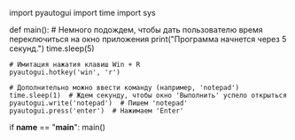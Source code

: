 import pyautogui
import time
import sys

def main():
    # Немного подождем, чтобы дать пользователю время переключиться на окно приложения
    print("Программа начнется через 5 секунд.")
    time.sleep(5)

    # Имитация нажатия клавиш Win + R
    pyautogui.hotkey('win', 'r')

    # Дополнительно можно ввести команду (например, 'notepad')
    time.sleep(1)  # Ждем секунду, чтобы окно 'Выполнить' успело открыться
    pyautogui.write('notepad')  # Пишем 'notepad'
    pyautogui.press('enter')  # Нажимаем 'Enter'

if __name__ == "__main__":
    main()
